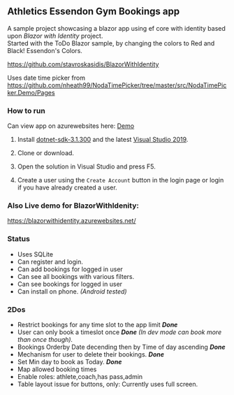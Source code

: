 Athletics Essendon Gym Bookings app 
------------------------------------

A sample project showcasing a blazor app using ef core with identity based upon
*Blazor with Identity* project.  
Started with the ToDo Blazor sample, by changing the colors to Red and Black! Essendon's Colors.

<https://github.com/stavroskasidis/BlazorWithIdentity>

Uses date time picker from
<https://github.com/nheath99/NodaTimePicker/tree/master/src/NodaTimePicker.Demo/Pages>

### How to run

Can view app on azurewebsites here: [Demo](https://athsess.azurewebsites.net)

1.  Install
    [dotnet-sdk-3.1.300](https://dotnet.microsoft.com/download/dotnet-core/3.1)
    and the latest [Visual Studio 2019](https://visualstudio.microsoft.com/vs/).

2.  Clone or download.

3.  Open the solution in Visual Studio and press F5.

4.  Create a user using the `Create Account` button in the login page or login
    if you have already created a user.

### Also Live demo for BlazorWithIdenity:

https://blazorwithidentity.azurewebsites.net/

### Status
- Uses SQLite
- Can register and login.
- Can add bookings for logged in user
- Can see all bookings with various filters.
- Can see bookings for logged in user
- Can install on phone. _(Android tested)_

### 2Dos
- Restrict bookings for any time slot to the app limit _**Done**_
- User can only book a timeslot once  _**Done**_   _(In dev mode can book more than once though)._
- Bookings Orderby Date decending then by Time of day ascending  _**Done**_
- Mechanism for user to delete their bookings. _**Done**_
- Set Min day to book as Today.  _**Done**_
- Map allowed booking times
- Enable roles: athlete,coach,has pass,admin
- Table layout issue for buttons, only: Currently uses full screen.
